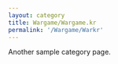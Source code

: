 ```yaml
---
layout: category
title: Wargame/Wargame.kr
permalink: '/Wargame/Warkr'
---
```


Another sample category page.
